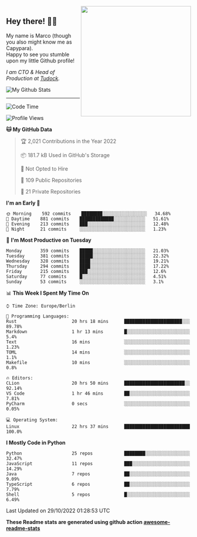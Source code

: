 <img src="https://capypara.de/para_logo.png?a=13" align="right" width="300">

## Hey there! 👋🙃
My name is Marco (though you also might know me as Capypara).  
Happy to see you stumble upon my little Github profile!

*I am CTO & Head of Production at <a href="http://tudock.de">Tudock</a>.*


![My Github Stats](https://github-readme-stats.vercel.app/api?username=theCapypara&show_icons=true&title_color=8ea106&text_color=ffffff&icon_color=8ea106&bg_color=2F343F&hide_border=1)

---
<!--START_SECTION:waka-->
![Code Time](http://img.shields.io/badge/Code%20Time-1%2C890%20hrs%2013%20mins-blue)

![Profile Views](http://img.shields.io/badge/Profile%20Views-1-blue)

**🐱 My GitHub Data** 

> 🏆 2,021 Contributions in the Year 2022
 > 
> 📦 181.7 kB Used in GitHub's Storage 
 > 
> 🚫 Not Opted to Hire
 > 
> 📜 109 Public Repositories 
 > 
> 🔑 21 Private Repositories  
 > 
**I'm an Early 🐤** 

```text
🌞 Morning    592 commits    ████████░░░░░░░░░░░░░░░░░   34.68% 
🌆 Daytime    881 commits    █████████████░░░░░░░░░░░░   51.61% 
🌃 Evening    213 commits    ███░░░░░░░░░░░░░░░░░░░░░░   12.48% 
🌙 Night      21 commits     ░░░░░░░░░░░░░░░░░░░░░░░░░   1.23%

```
📅 **I'm Most Productive on Tuesday** 

```text
Monday       359 commits    █████░░░░░░░░░░░░░░░░░░░░   21.03% 
Tuesday      381 commits    █████░░░░░░░░░░░░░░░░░░░░   22.32% 
Wednesday    328 commits    ████░░░░░░░░░░░░░░░░░░░░░   19.21% 
Thursday     294 commits    ████░░░░░░░░░░░░░░░░░░░░░   17.22% 
Friday       215 commits    ███░░░░░░░░░░░░░░░░░░░░░░   12.6% 
Saturday     77 commits     █░░░░░░░░░░░░░░░░░░░░░░░░   4.51% 
Sunday       53 commits     ░░░░░░░░░░░░░░░░░░░░░░░░░   3.1%

```


📊 **This Week I Spent My Time On** 

```text
⌚︎ Time Zone: Europe/Berlin

💬 Programming Languages: 
Rust                     20 hrs 18 mins      ██████████████████████░░░   89.78% 
Markdown                 1 hr 13 mins        █░░░░░░░░░░░░░░░░░░░░░░░░   5.4% 
Text                     16 mins             ░░░░░░░░░░░░░░░░░░░░░░░░░   1.23% 
TOML                     14 mins             ░░░░░░░░░░░░░░░░░░░░░░░░░   1.1% 
Makefile                 10 mins             ░░░░░░░░░░░░░░░░░░░░░░░░░   0.8%

🔥 Editors: 
CLion                    20 hrs 50 mins      ███████████████████████░░   92.14% 
VS Code                  1 hr 46 mins        ██░░░░░░░░░░░░░░░░░░░░░░░   7.81% 
PyCharm                  0 secs              ░░░░░░░░░░░░░░░░░░░░░░░░░   0.05%

💻 Operating System: 
Linux                    22 hrs 37 mins      █████████████████████████   100.0%

```

**I Mostly Code in Python** 

```text
Python                   25 repos            ████████░░░░░░░░░░░░░░░░░   32.47% 
JavaScript               11 repos            ███░░░░░░░░░░░░░░░░░░░░░░   14.29% 
Java                     7 repos             ██░░░░░░░░░░░░░░░░░░░░░░░   9.09% 
TypeScript               6 repos             ██░░░░░░░░░░░░░░░░░░░░░░░   7.79% 
Shell                    5 repos             █░░░░░░░░░░░░░░░░░░░░░░░░   6.49%

```



 Last Updated on 29/10/2022 01:28:53 UTC
<!--END_SECTION:waka-->

**These Readme stats are generated using github action [awesome-readme-stats](https://github.com/anmol098/waka-readme-stats)**
